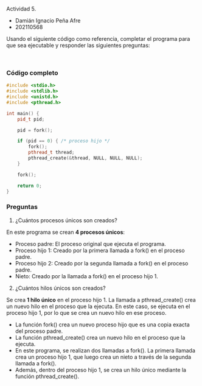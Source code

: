 Actividad 5.

- Damián Ignacio Peña Afre
- 202110568

Usando el siguiente código como referencia, completar el programa para que sea ejecutable y responder las siguientes preguntas:

<br>

### Código completo

```cpp
#include <stdio.h>
#include <stdlib.h>
#include <unistd.h>
#include <pthread.h>

int main() {
    pid_t pid;

    pid = fork();

    if (pid == 0) { /* proceso hijo */
        fork();
        pthread_t thread;
        pthread_create(&thread, NULL, NULL, NULL);
    }

    fork();

    return 0;
}
```

### Preguntas

1. ¿Cuántos procesos únicos son creados?

En este programa se crean **4 procesos únicos**:

- Proceso padre: El proceso original que ejecuta el programa.
- Proceso hijo 1: Creado por la primera llamada a fork() en el proceso padre.
- Proceso hijo 2: Creado por la segunda llamada a fork() en el proceso padre.
- Nieto: Creado por la llamada a fork() en el proceso hijo 1.

2. ¿Cuántos hilos únicos son creados?

Se crea **1 hilo único** en el proceso hijo 1. La llamada a pthread_create() crea un nuevo hilo en el proceso que la ejecuta. En este caso, se ejecuta en el proceso hijo 1, por lo que se crea un nuevo hilo en ese proceso.

- La función fork() crea un nuevo proceso hijo que es una copia exacta del proceso padre.
- La función pthread_create() crea un nuevo hilo en el proceso que la ejecuta.
- En este programa, se realizan dos llamadas a fork(). La primera llamada crea un proceso hijo 1, que luego crea un nieto a través de la segunda llamada a fork().
- Además, dentro del proceso hijo 1, se crea un hilo único mediante la función pthread_create().

